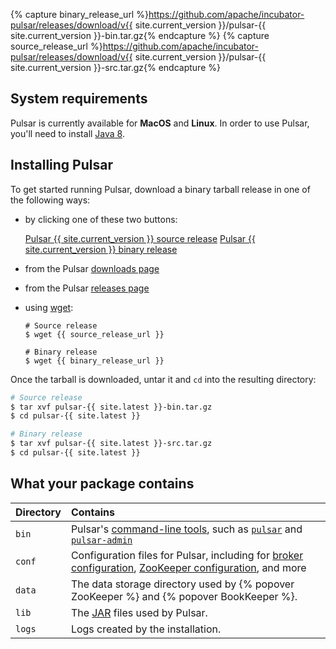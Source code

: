 {% capture binary_release_url %}https://github.com/apache/incubator-pulsar/releases/download/v{{ site.current_version }}/pulsar-{{ site.current_version }}-bin.tar.gz{% endcapture %}
{% capture source_release_url %}https://github.com/apache/incubator-pulsar/releases/download/v{{ site.current_version }}/pulsar-{{ site.current_version }}-src.tar.gz{% endcapture %}

## System requirements

Pulsar is currently available for **MacOS** and **Linux**. In order to use Pulsar, you'll need to install [Java 8](http://www.oracle.com/technetwork/java/javase/downloads/jdk8-downloads-2133151.html).

## Installing Pulsar

To get started running Pulsar, download a binary tarball release in one of the following ways:

* by clicking one of these two buttons:

  <a href="{{ source_release_url }}" class="download-btn btn btn-lg" role="button" aria-pressed="true">Pulsar {{ site.current_version }} source release</a>
  <a href="{{ binary_release_url }}" class="download-btn btn btn-lg" role="button" aria-pressed="true">Pulsar {{ site.current_version }} binary release</a>

* from the Pulsar [downloads page](/download)
* from the Pulsar [releases page](https://github.com/apache/incubator-pulsar/releases/latest)
* using [wget](https://www.gnu.org/software/wget):

  ```shell
  # Source release
  $ wget {{ source_release_url }}

  # Binary release
  $ wget {{ binary_release_url }}
  ```

Once the tarball is downloaded, untar it and `cd` into the resulting directory:

```bash
# Source release
$ tar xvf pulsar-{{ site.latest }}-bin.tar.gz
$ cd pulsar-{{ site.latest }}

# Binary release
$ tar xvf pulsar-{{ site.latest }}-src.tar.gz
$ cd pulsar-{{ site.latest }}
```

## What your package contains

| Directory | Contains                                                                                                                                                                                 |
|:----------|:-----------------------------------------------------------------------------------------------------------------------------------------------------------------------------------------|
| `bin`     | Pulsar's [command-line tools](../../reference/CliTools), such as [`pulsar`](../../reference/CliTools#pulsar) and [`pulsar-admin`](../../reference/CliTools#pulsar-admin)                 |
| `conf`    | Configuration files for Pulsar, including for [broker configuration](../../reference/Configuration#broker), [ZooKeeper configuration](../../reference/Configuration#zookeeper), and more |
| `data`    | The data storage directory used by {% popover ZooKeeper %} and {% popover BookKeeper %}.                                                                                                 |
| `lib`     | The [JAR](https://en.wikipedia.org/wiki/JAR_(file_format)) files used by Pulsar.                                                                                                         |
| `logs`    | Logs created by the installation.                                                                                                                                                        |
